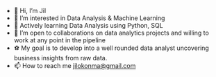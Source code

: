 - 👋 Hi, I’m Jil
- 👀 I’m interested in Data Analysis & Machine Learning
- 🌱 Actively learning Data Analysis using Python, SQL
- 💞️ I’m open to collaborations on data analytics projects and willing to work at any point in the pipeline
- ⚽ My goal is to develop into a well rounded data analyst uncovering business insights from raw data.
- 📫 How to reach me jilokonma@gmail.com

<!---
CtrlJil/CtrlJil is a ✨ special ✨ repository because its `README.md` (this file) appears on your GitHub profile.
You can click the Preview link to take a look at your changes.
--->

